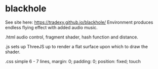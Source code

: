 # blackhole
See site here: https://tradexy.github.io/blackhole/
Environment produces endless flying effect with added audio music.

.html audio control, fragment shader, hash function and distance.

.js sets up ThreeJS up to render a flat surface upon which to draw the shader.

.css simple 6 - 7 lines, margin: 0; padding: 0; position: fixed; touch

